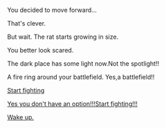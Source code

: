 You decided to move forward...

That's clever.

But wait. The rat starts growing in size.

You better look scared. 

The dark place has some light now.Not the spotlight!!

A fire ring around your battlefield. Yes,a battlefield!! 

[Start fighting](fight/fight.md)

[Yes you don't have an option!!!Start fighting!!!](fight/fight.md)

[Wake up.](wake-up/wakeup.md)